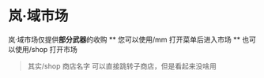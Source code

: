 
# 岚·域市场
岚·域市场仅提供**部分武器**的收购
** 您可以使用/mm 打开菜单后进入市场
** 也可以使用/shop 打开市场

> 其实/shop 商店名字 可以直接跳转子商店，但是看起来没啥用